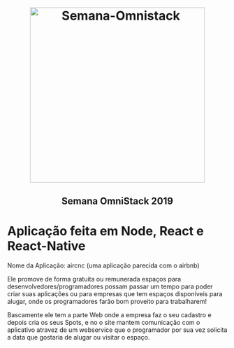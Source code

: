 <h1 align="center">
    <img alt="Semana-Omnistack" src="https://arturkilldragon.files.wordpress.com/2019/06/omnistack-wallpaper-1920x1080.png" width="400px" />
</h1>

<h2 align='center'>
    Semana OmniStack 2019
</h2>

# Aplicação feita em Node, React e React-Native #

Nome da Aplicação: aircnc (uma aplicação parecida com o airbnb)

Ele promove de forma gratuita ou remunerada espaços para desenvolvedores/programadores possam passar um tempo para poder criar suas aplicações ou para empresas que tem espaços disponíveis para alugar, onde os programadores farão bom proveito para trabalharem!

Bascamente ele tem a parte Web onde a empresa faz o seu cadastro e depois cria os seus Spots, e no o site mantem comunicação com o aplicativo atravez de um webservice que o programador por sua vez solicita a data que gostaria de alugar ou visitar o espaço.
